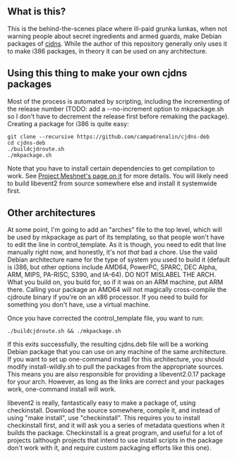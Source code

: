 ## What is this?

This is the behind-the-scenes place where ill-paid grunka lunkas, when not warning people about secret ingredients and armed guards, make Debian packages of [cjdns](https://github.com/cjdelisle/cjdns/). While the author of this repository generally only uses it to make i386 packages, in theory it can be used on any architecture.

## Using this thing to make your own cjdns packages

Most of the process is automated by scripting, including the incrementing of the release number (TODO: add a --no-increment option to mkpackage.sh so I don't have to decrement the release first before remaking the package). Creating a package for i386 is quite easy:

    git clone --recursive https://github.com/campadrenalin/cjdns-deb
    cd cjdns-deb
    ./buildcjdroute.sh
    ./mkpackage.sh

Note that you have to install certain dependencies to get compilation to work. See [Project Meshnet's page on it](https://wiki.projectmeshnet.org/How-to_build_and_configure_CJDNS_on_Linux) for more details. You will likely need to build libevent2 from source somewhere else and install it systemwide first.

## Other architectures

At some point, I'm going to add an "arches" file to the top level, which will be used by mkpackage as part of its templating, so that people won't have to edit the line in control_template. As it is though, you need to edit that line manually right now, and honestly, it's not *that* bad a chore. Use the valid Debian architecture name for the type of system you used to build it (default is i386, but other options include AMD64, PowerPC, SPARC, DEC Alpha, ARM, MIPS, PA-RISC, S390, and IA-64). DO NOT MISLABEL THE ARCH. What you build on, you build for, so if it was on an ARM machine, put ARM there. Calling your package an AMD64 will not magically cross-compile the cjdroute binary if you're on an x86 processor. If you need to build for something you don't have, use a virtual machine.

Once you have corrected the control_template file, you want to run:

    ./buildcjdroute.sh && ./mkpackage.sh

If this exits successfully, the resulting cjdns.deb file will be a working Debian package that you can use on any machine of the same architecture. If you want to set up one-command install for this architecture, you should modify install-wildly.sh to pull the packages from the appropriate sources. This means you are also responsible for providing a libevent2.0.17 package for your arch. However, as long as the links are correct and your packages work, one-command install will work.

libevent2 is really, fantastically easy to make a package of, using checkinstall. Download the source somewhere, compile it, and instead of using "make install", use "checkinstall". This requires you to install checkinstall first, and it will ask you a series of metadata questions when it builds the package. Checkinstall is a great program, and useful for a lot of projects (although projects that intend to use install scripts in the package don't work with it, and require custom packaging efforts like this one).
